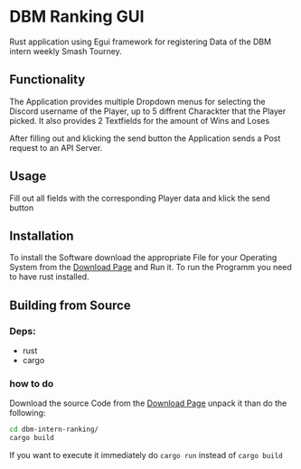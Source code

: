 # DBM Ranking GUI

Rust application using Egui framework for registering Data of the DBM intern weekly Smash Tourney. 

## Functionality

The Application provides multiple Dropdown menus for selecting the Discord username of the Player, up to 5 diffrent Charackter that the Player picked. It also provides 2 Textfields for the amount of Wins and Loses

After filling out and klicking the send button the Application sends a Post request to an API Server.

## Usage

Fill out all fields with the corresponding Player data and klick the send button

## Installation

To install the Software download the appropriate File for your Operating System from the [Download Page](https://github.com/KyokoSpl/dbm-intern-ranking/releases/tag/1.0.0) and Run it.
To run the Programm you need to have rust installed.

## Building from Source

### Deps:
- rust
- cargo

### how to do
Download the source Code from the [Download Page](https://github.com/KyokoSpl/dbm-intern-ranking/releases/tag/1.0.0) unpack it than do the following:
```bash
cd dbm-intern-ranking/
cargo build 

```
If you want to execute it immediately do `cargo run` instead of `cargo build`
